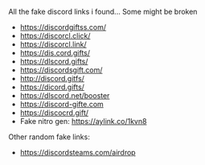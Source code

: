 All the fake discord links i found... Some might be broken

- https://discordgiftss.com/
- https://discorcl.click/
- https://discorcl.link/
- https://dis.cord.gifts/
- https://dlscord.gifts/
- https://discordsgift.com/
- http://discord.gitfs/
- https://dicord.gifts/
- https://dlscord.net/booster
- https://discord-gifte.com
- https://discocrd.gift/
- Fake nitro gen: https://aylink.co/1kvn8

Other random fake links:
- https://discordsteams.com/airdrop
